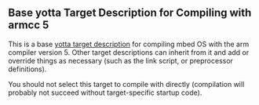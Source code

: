 ## Base yotta Target Description for Compiling with armcc 5

This is a base [yotta target
description](http://docs.yottabuild.org/tutorial/targets.html) for compiling
mbed OS with the arm compiler version 5. Other target descriptions can inherit
from it and add or override things as necessary (such as the link script, or
preprocessor definitions).

You should not select this target to compile with directly (compilation will
probably not succeed without target-specific startup code).
